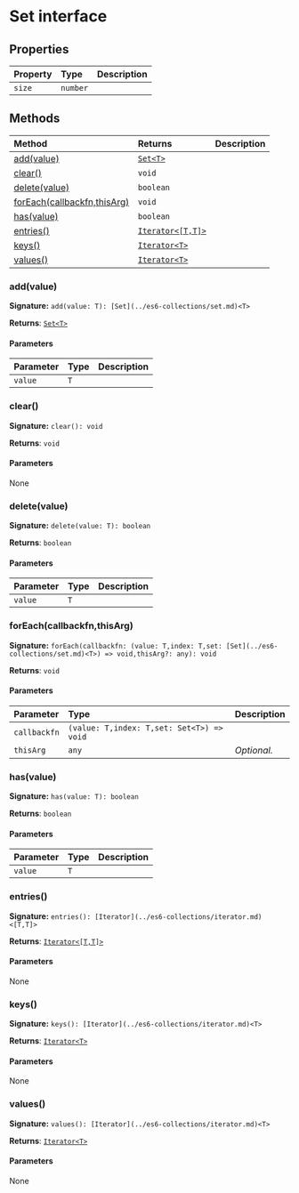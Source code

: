 # Set interface










## Properties

| Property	   | Type	| Description|
|:-------------|:-------|:-----------|
|`size`      | `number` |  |




## Methods

| Method	   |  Returns	| Description|
|:-------------|:-------|:-----------|
|[add(value)](addvalue)      | [`Set<T>`](../es6-collections/set.md) |  |
|[clear()](clear)      | `void` |  |
|[delete(value)](deletevalue)      | `boolean` |  |
|[forEach(callbackfn,thisArg)](foreachcallbackfnthisarg)      | `void` |  |
|[has(value)](hasvalue)      | `boolean` |  |
|[entries()](entries)      | [`Iterator<[T,T]>`](../es6-collections/iterator.md) |  |
|[keys()](keys)      | [`Iterator<T>`](../es6-collections/iterator.md) |  |
|[values()](values)      | [`Iterator<T>`](../es6-collections/iterator.md) |  |




### add(value)



**Signature:** ``add(value: T): [Set](../es6-collections/set.md)<T>``

**Returns**: [`Set<T>`](../es6-collections/set.md)



#### Parameters


| Parameter	   | Type    | Description |
|:-------------|:---------------|:------------|
| `value`    | `T` |  |


### clear()



**Signature:** ``clear(): void``

**Returns**: `void`



#### Parameters
None


### delete(value)



**Signature:** ``delete(value: T): boolean``

**Returns**: `boolean`



#### Parameters


| Parameter	   | Type    | Description |
|:-------------|:---------------|:------------|
| `value`    | `T` |  |


### forEach(callbackfn,thisArg)



**Signature:** ``forEach(callbackfn: (value: T,index: T,set: [Set](../es6-collections/set.md)<T>) => void,thisArg?: any): void``

**Returns**: `void`



#### Parameters


| Parameter	   | Type    | Description |
|:-------------|:---------------|:------------|
| `callbackfn`    | `(value: T,index: T,set: Set<T>) => void` |  |
| `thisArg`    | `any` | _Optional._ |


### has(value)



**Signature:** ``has(value: T): boolean``

**Returns**: `boolean`



#### Parameters


| Parameter	   | Type    | Description |
|:-------------|:---------------|:------------|
| `value`    | `T` |  |


### entries()



**Signature:** ``entries(): [Iterator](../es6-collections/iterator.md)<[T,T]>``

**Returns**: [`Iterator<[T,T]>`](../es6-collections/iterator.md)



#### Parameters
None


### keys()



**Signature:** ``keys(): [Iterator](../es6-collections/iterator.md)<T>``

**Returns**: [`Iterator<T>`](../es6-collections/iterator.md)



#### Parameters
None


### values()



**Signature:** ``values(): [Iterator](../es6-collections/iterator.md)<T>``

**Returns**: [`Iterator<T>`](../es6-collections/iterator.md)



#### Parameters
None

